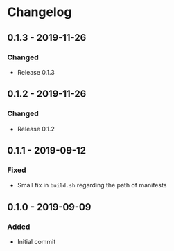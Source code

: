 # Changelog

## 0.1.3 - 2019-11-26
### Changed
- Release 0.1.3

## 0.1.2 - 2019-11-26
### Changed
- Release 0.1.2

## 0.1.1 - 2019-09-12
### Fixed
- Small fix in `build.sh` regarding the path of manifests

## 0.1.0 - 2019-09-09
### Added
- Initial commit